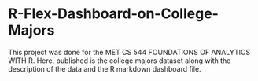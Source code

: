 # R-Flex-Dashboard-on-College-Majors
This project was done for the MET CS 544 FOUNDATIONS OF ANALYTICS WITH R. Here, published is the college majors dataset along with the description of the data and the R markdown dashboard file.
